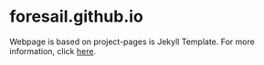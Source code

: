# foresail.github.io

Webpage is based on project-pages is Jekyll Template.
For more information, click [here](https://github.com/projectpages/project-pages/wiki/).

